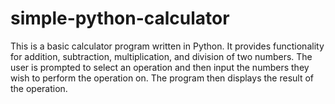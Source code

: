# simple-python-calculator
This is a basic calculator program written in Python. It provides functionality for addition, subtraction, multiplication, and division of two numbers. The user is prompted to select an operation and then input the numbers they wish to perform the operation on. The program then displays the result of the operation.
